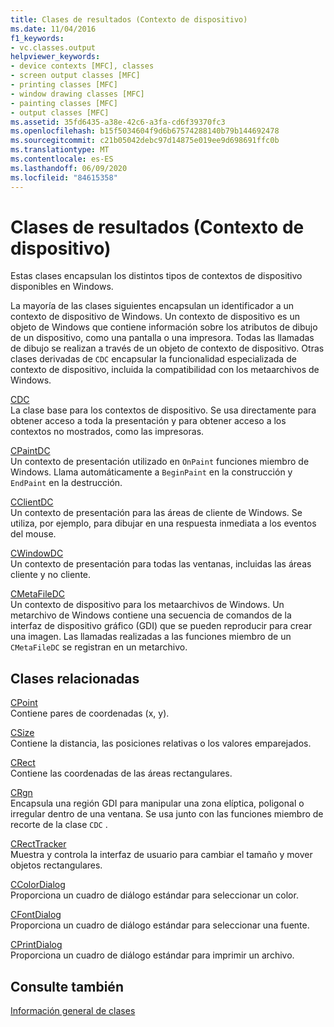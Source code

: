 ```yaml
---
title: Clases de resultados (Contexto de dispositivo)
ms.date: 11/04/2016
f1_keywords:
- vc.classes.output
helpviewer_keywords:
- device contexts [MFC], classes
- screen output classes [MFC]
- printing classes [MFC]
- window drawing classes [MFC]
- painting classes [MFC]
- output classes [MFC]
ms.assetid: 35fd6435-a38e-42c6-a3fa-cd6f39370fc3
ms.openlocfilehash: b15f5034604f9d6b67574288140b79b144692478
ms.sourcegitcommit: c21b05042debc97d14875e019ee9d698691ffc0b
ms.translationtype: MT
ms.contentlocale: es-ES
ms.lasthandoff: 06/09/2020
ms.locfileid: "84615358"
---
```

# <a name="output-device-context-classes"></a>Clases de resultados (Contexto de dispositivo)

Estas clases encapsulan los distintos tipos de contextos de dispositivo disponibles en Windows.

La mayoría de las clases siguientes encapsulan un identificador a un contexto de dispositivo de Windows. Un contexto de dispositivo es un objeto de Windows que contiene información sobre los atributos de dibujo de un dispositivo, como una pantalla o una impresora. Todas las llamadas de dibujo se realizan a través de un objeto de contexto de dispositivo. Otras clases derivadas de `CDC` encapsular la funcionalidad especializada de contexto de dispositivo, incluida la compatibilidad con los metaarchivos de Windows.

[CDC](reference/cdc-class.md)<br/>
La clase base para los contextos de dispositivo. Se usa directamente para obtener acceso a toda la presentación y para obtener acceso a los contextos no mostrados, como las impresoras.

[CPaintDC](reference/cpaintdc-class.md)<br/>
Un contexto de presentación utilizado en `OnPaint` funciones miembro de Windows. Llama automáticamente a `BeginPaint` en la construcción y `EndPaint` en la destrucción.

[CClientDC](reference/cclientdc-class.md)<br/>
Un contexto de presentación para las áreas de cliente de Windows. Se utiliza, por ejemplo, para dibujar en una respuesta inmediata a los eventos del mouse.

[CWindowDC](reference/cwindowdc-class.md)<br/>
Un contexto de presentación para todas las ventanas, incluidas las áreas cliente y no cliente.

[CMetaFileDC](reference/cmetafiledc-class.md)<br/>
Un contexto de dispositivo para los metaarchivos de Windows. Un metarchivo de Windows contiene una secuencia de comandos de la interfaz de dispositivo gráfico (GDI) que se pueden reproducir para crear una imagen. Las llamadas realizadas a las funciones miembro de un `CMetaFileDC` se registran en un metarchivo.

## <a name="related-classes"></a>Clases relacionadas

[CPoint](../atl-mfc-shared/reference/cpoint-class.md)<br/>
Contiene pares de coordenadas (x, y).

[CSize](../atl-mfc-shared/reference/csize-class.md)<br/>
Contiene la distancia, las posiciones relativas o los valores emparejados.

[CRect](../atl-mfc-shared/reference/crect-class.md)<br/>
Contiene las coordenadas de las áreas rectangulares.

[CRgn](reference/crgn-class.md)<br/>
Encapsula una región GDI para manipular una zona elíptica, poligonal o irregular dentro de una ventana. Se usa junto con las funciones miembro de recorte de la clase `CDC` .

[CRectTracker](reference/crecttracker-class.md)<br/>
Muestra y controla la interfaz de usuario para cambiar el tamaño y mover objetos rectangulares.

[CColorDialog](reference/ccolordialog-class.md)<br/>
Proporciona un cuadro de diálogo estándar para seleccionar un color.

[CFontDialog](reference/cfontdialog-class.md)<br/>
Proporciona un cuadro de diálogo estándar para seleccionar una fuente.

[CPrintDialog](reference/cprintdialog-class.md)<br/>
Proporciona un cuadro de diálogo estándar para imprimir un archivo.

## <a name="see-also"></a>Consulte también

[Información general de clases](class-library-overview.md)
